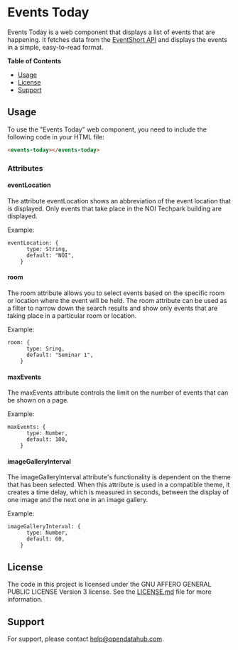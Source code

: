 <!--
SPDX-FileCopyrightText: NOI Techpark <digital@noi.bz.it>

SPDX-License-Identifier: CC0-1.0
-->

# Events Today
Events Today is a web component that displays a list of events that are happening. It fetches data from the [EventShort API](https://tourism.opendatahub.bz.it/swagger/index.html#/EventShort)  and displays the events in a simple, easy-to-read format.<br>


**Table of Contents**
- [Usage](#usage)
- [License](#license)
- [Support](#support)

## Usage
To use the "Events Today" web component, you need to include the following code in your HTML file: 
```html
<events-today></events-today>
```
### Attributes
#### <b>eventLocation</b>

The attribute eventLocation shows an abbreviation of the event location that is displayed. 
Only events that take place in the NOI Techpark building are displayed. 

Example:

````
eventLocation: {
      type: String,
      default: "NOI",
    }
````



#### <b>room</b>
The room attribute allows you to select events based on the specific room or location where the event will be held. The room attribute can be used as a filter to narrow down the search results and show only events that are taking place in a particular room or location.

Example:
````
room: {
      type: Sring,
      default: "Seminar 1",
    }
````

#### <b>maxEvents</b>

The maxEvents attribute controls the limit on the number of events that can be shown on a page.

Example:
````
maxEvents: {
      type: Number,
      default: 100,
    }
````

#### <b>imageGalleryInterval</b>

The imageGalleryInterval attribute's functionality is dependent on the theme that has been selected. When this attribute is used in a compatible theme, it creates a time delay, which is measured in seconds,  between the display of one image and the next one in an image gallery. 

Example:
````
imageGalleryInterval: {
      type: Number,
      default: 60,
    }
````

## License
The code in this project is licensed under the GNU AFFERO GENERAL PUBLIC LICENSE Version 3 license. See the [LICENSE.md](LICENSE.md) file for more information.

## Support
For support, please contact [help@opendatahub.com](mailto:help@opendatahub.com).
